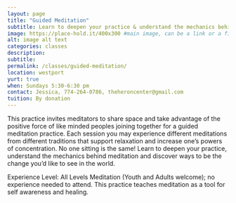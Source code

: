 ```yaml
---
layout: page
title: "Guided Meditation"
subtitle: Learn to deepen your practice & understand the mechanics behind meditation
image: https://place-hold.it/400x300 #main image, can be a link or a file in assets/img/portfolio
alt: image alt text
categories: classes
description:
subtitle:
permalink: /classes/guided-meditation/
location: westport
yurt: true
when: Sundays 5:30-6:30 pm
contact: Jessica, 774-264-0786, theheroncenter@gmail.com
tuition: By donation
---
```


This practice invites meditators to share space and take advantage of the positive force of like minded peoples joining together for a guided meditation practice. Each session you may experience different meditations from different traditions that support relaxation and increase one’s powers of concentration. No one sitting is the same! Learn to deepen your practice, understand the mechanics behind meditation and discover ways to be the change you’d like to see in the world. 

Experience Level: All Levels Meditation (Youth and Adults welcome); no experience needed to attend. This practice teaches meditation as a tool for self awareness and healing.